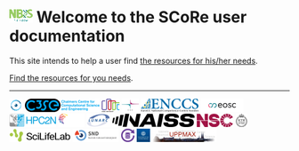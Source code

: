 # ![SCoRe logo](logo/score_logo_42_x_24.png) Welcome to the SCoRe user documentation

This site intends to help a user find
[the resources for his/her needs](resources.md).

[Find the resources for you needs](resources.md).

---

<!-- index_2.md is machine-generated and pasted below this file, index_1.md -->
![AIDA Data Hub](logo/aida_logo_24_x_24.png) ![C3SE](logo/c3se_logo_134_x_24.png) ![Code Refinery](logo/coderefinery_logo_32_x_24.png) ![CSC](logo/csc_logo_31_x_24.png) ![ENCCS](logo/enccs_logo_103_x_24.png) ![EOSC](logo/eosc_logo_77_x_24.png) ![HPC2N](logo/hpc2n_logo_84_x_24.png) ![InfraViz](logo/infraviz_logo_47_x_24.png) ![LUNARC](logo/lunarc_logo_42_x_24.png) ![NAISS](logo/naiss_logo_148_x_24.png) ![NSC](logo/nsc_logo_66_x_24.png) ![PDC](logo/pdc_logo_21_x_24.png) ![SciLifeLab](logo/sll_logo_110_x_24.png) ![SND](logo/snd_logo_83_x_24.png) ![Swestore](logo/swestore_logo_24_x_24.png) ![University of Gothenburg](logo/university_of_gothenburg_logo_24_x_24.png) ![UPPMAX](logo/uppmax_logo_116_x_24.png)